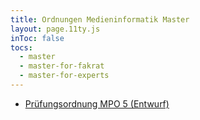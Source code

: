 ```yaml
---
title: Ordnungen Medieninformatik Master
layout: page.11ty.js
inToc: false
tocs:
  - master
  - master-for-fakrat
  - master-for-experts
---
```


- [Prüfungsordnung MPO 5 (Entwurf)](/downloads/mpo5-mi-bachelor-v3-mb.pdf)

